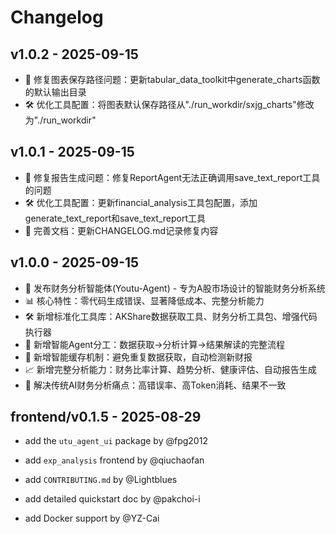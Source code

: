 # Changelog

## v1.0.2 - 2025-09-15
- 🐛 修复图表保存路径问题：更新tabular_data_toolkit中generate_charts函数的默认输出目录
- 🛠️ 优化工具配置：将图表默认保存路径从"./run_workdir/sxjg_charts"修改为"./run_workdir"

## v1.0.1 - 2025-09-15
- 🐛 修复报告生成问题：修复ReportAgent无法正确调用save_text_report工具的问题
- 🛠️ 优化工具配置：更新financial_analysis工具包配置，添加generate_text_report和save_text_report工具
- 📝 完善文档：更新CHANGELOG.md记录修复内容

## v1.0.0 - 2025-09-15
- 🚀 发布财务分析智能体(Youtu-Agent) - 专为A股市场设计的智能财务分析系统
- 📊 核心特性：零代码生成错误、显著降低成本、完整分析能力
- 🛠️ 新增标准化工具库：AKShare数据获取工具、财务分析工具包、增强代码执行器
- 🤖 新增智能Agent分工：数据获取→分析计算→结果解读的完整流程
- 💾 新增智能缓存机制：避免重复数据获取，自动检测新财报
- 📈 新增完整分析能力：财务比率计算、趋势分析、健康评估、自动报告生成
- 🎯 解决传统AI财务分析痛点：高错误率、高Token消耗、结果不一致

## frontend/v0.1.5 - 2025-08-29
- add the `utu_agent_ui` package by @fpg2012

- add `exp_analysis` frontend by @qiuchaofan
- add `CONTRIBUTING.md` by @Lightblues
- add detailed quickstart doc by @pakchoi-i
- add Docker support by @YZ-Cai